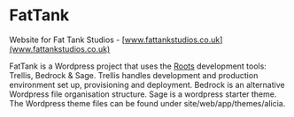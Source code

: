# FatTank
Website for Fat Tank Studios - [www.fattankstudios.co.uk](www.fattankstudios.co.uk)

FatTank is a Wordpress project that uses the [Roots](www.roots.io) development tools: Trellis, Bedrock & Sage. Trellis handles development and production environment set up, provisioning and deployment. Bedrock is an alternative Wordpress file organisation structure. Sage is a wordpress starter theme. The Wordpress theme files can be found under site/web/app/themes/alicia.

